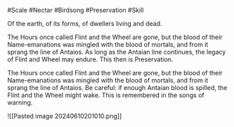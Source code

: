 #Scale #Nectar #Birdsong #Preservation #Skill 

Of the earth, of its forms, of dwellers living and dead.

The Hours once called Flint and the Wheel are gone, but the blood of their Name-emanations was mingled with the blood of mortals, and from it sprang the line of Antaios. As long as the Antaian line continues, the legacy of Flint and Wheel may endure. This then is Preservation.

The Hours once called Flint and the Wheel are gone, but the blood of their Name-emanations was mingled with the blood of mortals, and from it sprang the line of Antaios. Be careful: if enough Antaian blood is spilled, the Flint and the Wheel might wake. This is remembered in the songs of warning.

![[Pasted image 20240610201010.png]]